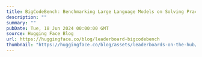 ```yaml
---
title: BigCodeBench: Benchmarking Large Language Models on Solving Practical and Challenging Programming Tasks
description: ""
summary: ""
pubDate: Tue, 18 Jun 2024 00:00:00 GMT
source: Hugging Face Blog
url: https://huggingface.co/blog/leaderboard-bigcodebench
thumbnail: "https://huggingface.co/blog/assets/leaderboards-on-the-hub/thumbnail_bigcode.png"
---
```


